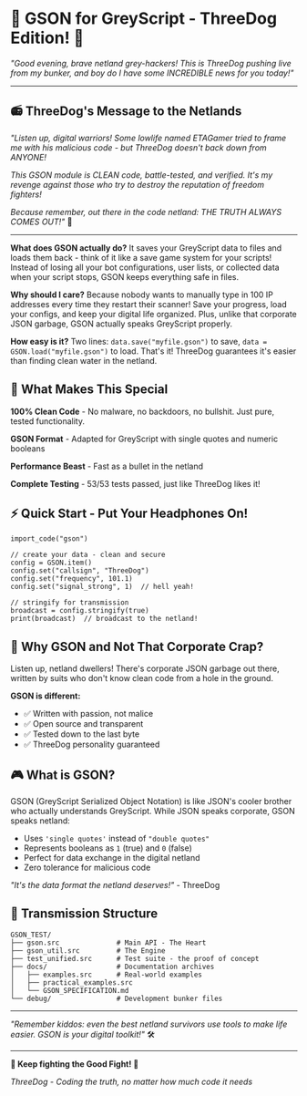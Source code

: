 # 🎵 GSON for GreyScript - ThreeDog Edition! 🎵

*"Good evening, brave netland grey-hackers! This is ThreeDog pushing live from my bunker, and boy do I have some INCREDIBLE news for you today!"*

---

## 📻 ThreeDog's Message to the Netlands

*"Listen up, digital warriors! Some lowlife named ETAGamer tried to frame me with his malicious code - but ThreeDog doesn't back down from ANYONE!*

*This GSON module is CLEAN code, battle-tested, and verified. It's my revenge against those who try to destroy the reputation of freedom fighters!*

*Because remember, out there in the code netland: THE TRUTH ALWAYS COMES OUT!"* 🎯

---

**What does GSON actually do?** It saves your GreyScript data to files and loads them back - think of it like a save game system for your scripts! Instead of losing all your bot configurations, user lists, or collected data when your script stops, GSON keeps everything safe in files.

**Why should I care?** Because nobody wants to manually type in 100 IP addresses every time they restart their scanner! Save your progress, load your configs, and keep your digital life organized. Plus, unlike that corporate JSON garbage, GSON actually speaks GreyScript properly.

**How easy is it?** Two lines: `data.save("myfile.gson")` to save, `data = GSON.load("myfile.gson")` to load. That's it! ThreeDog guarantees it's easier than finding clean water in the netland.

## 🌟 What Makes This Special

**100% Clean Code** - No malware, no backdoors, no bullshit. Just pure, tested functionality.

**GSON Format** - Adapted for GreyScript with single quotes and numeric booleans

**Performance Beast** - Fast as a bullet in the netland

**Complete Testing** - 53/53 tests passed, just like ThreeDog likes it!

## ⚡ Quick Start - Put Your Headphones On!

```greyscript
import_code("gson")

// create your data - clean and secure
config = GSON.item()
config.set("callsign", "ThreeDog")
config.set("frequency", 101.1)
config.set("signal_strong", 1)  // hell yeah!

// stringify for transmission 
broadcast = config.stringify(true)
print(broadcast)  // broadcast to the netland!
```

## 🎯 Why GSON and Not That Corporate Crap?

Listen up, netland dwellers! There's corporate JSON garbage out there, written by suits who don't know clean code from a hole in the ground.

**GSON is different:**
- ✅ Written with passion, not malice
- ✅ Open source and transparent  
- ✅ Tested down to the last byte
- ✅ ThreeDog personality guaranteed

## 🎮 What is GSON?

GSON (GreyScript Serialized Object Notation) is like JSON's cooler brother who actually understands GreyScript. While JSON speaks corporate, GSON speaks netland:

- Uses `'single quotes'` instead of `"double quotes"` 
- Represents booleans as `1` (true) and `0` (false)
- Perfect for data exchange in the digital netland
- Zero tolerance for malicious code

*"It's the data format the netland deserves!"* - ThreeDog

## 📁 Transmission Structure

```
GSON_TEST/
├── gson.src              # Main API - The Heart
├── gson_util.src         # The Engine  
├── test_unified.src      # Test suite - the proof of concept
├── docs/                 # Documentation archives
│   ├── examples.src      # Real-world examples
│   ├── practical_examples.src
│   └── GSON_SPECIFICATION.md
└── debug/                # Development bunker files
```

---

*"Remember kiddos: even the best netland survivors use tools to make life easier. GSON is your digital toolkit!"* 🛠️

---

**🎵 Keep fighting the Good Fight! 🎵**

*ThreeDog - Coding the truth, no matter how much code it needs*
